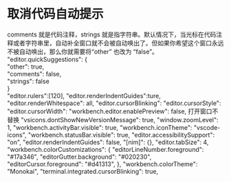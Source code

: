  # 取消代码自动提示
comments 就是代码注释，strings 就是指字符串。默认情况下，当光标在代码注释或者字符串里，自动补全窗口就不会被自动唤出了。但如果你希望这个窗口永远不被自动唤出，那么你就需要将“other” 也改为 “false”。  
"editor.quickSuggestions": {  
"other": true,  
"comments": false,  
"strings": false  
}  
"editor.rulers":[120],
"editor.renderIndentGuides":ture,
"editor.renderWhitespace": all,
"editor.cursorBlinking":
"editor.cursorStyle":
"editor.cursorWidth":
"workbench.editor.enablePreview": false, 打开窗口不替换
"vsicons.dontShowNewVersionMessage": true,
"window.zoomLevel": 1,
"workbench.activityBar.visible": true,
"workbench.iconTheme": "vscode-icons",
"workbench.statusBar.visible": true,
"editor.accessibilitySupport": "on",
"editor.renderIndentGuides": false,
"[nim]": {},
"editor.tabSize": 4,
"workbench.colorCustomizations": {
    "editorLineNumber.foreground": "#17a346",
    "editorGutter.background": "#020230",
    "editorCursor.foreground": "#d41313",
},
"workbench.colorTheme": "Monokai",
"terminal.integrated.cursorBlinking": true,